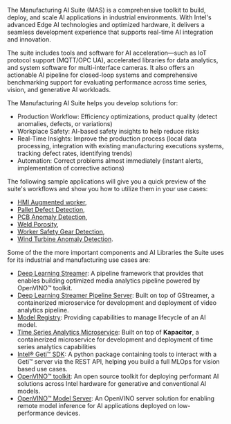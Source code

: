 
The Manufacturing AI Suite (MAS) is a comprehensive toolkit to build, deploy, and scale AI
applications in industrial environments. With Intel's advanced Edge AI technologies and
optimized hardware, it delivers a seamless development experience that supports real-time AI
integration and innovation.

The suite includes tools and software for AI acceleration—such as IoT protocol support (MQTT/OPC UA), accelerated libraries for data analytics, and system software for multi-interface cameras. It also offers an actionable AI pipeline for closed-loop systems and comprehensive benchmarking support for evaluating performance across time series, vision, and generative AI workloads.

The Manufacturing AI Suite helps you develop solutions for:
- Production Workflow: Efficiency optimizations, product quality (detect anomalies, defects, or variations)
- Workplace Safety: AI-based safety insights to help reduce risks
- Real-Time Insights: Improve the production process (local data processing, integration with existing manufacturing executions systems, tracking defect rates, identifying trends)
- Automation: Correct problems almost immediately (instant alerts, implementation of corrective actions)

The following sample applications will give you a quick preview of the suite's workflows
and show you how to utilize them in your use cases:

* [HMI Augmented worker](./hmi-augmented-worker/),
* [Pallet Defect Detection](industrial-edge-insights-vision/apps/pallet-defect-detection),
* [PCB Anomaly Detection](industrial-edge-insights-vision/apps/pcb-anomaly-detection),
* [Weld Porosity](industrial-edge-insights-vision/apps/weld-porosity),
* [Worker Safety Gear Detection](industrial-edge-insights-vision/apps/worker-safety-gear-detection),
* [Wind Turbine Anomaly Detection](wind-turbine-anomaly-detection/).


Some of the the more important components and AI Libraries the Suite uses for its industrial
and manufacturing use cases are:

- [Deep Learning Streamer](https://github.com/open-edge-platform/edge-ai-libraries/tree/main/libraries/dl-streamer): A pipeline framework that provides that enables building optimized media analytics pipeline powered by OpenVINO&trade; toolkit.
- [Deep Learning Streamer Pipeline Server](https://github.com/open-edge-platform/edge-ai-libraries/tree/main/microservices/dlstreamer-pipeline-server): Built on top of GStreamer, a containerized microservice for development and deployment of video analytics pipeline.
- [Model Registry](https://github.com/open-edge-platform/edge-ai-libraries/tree/main/microservices/model-registry): Providing capabilities to manage lifecycle of an AI model.
- [Time Series Analytics Microservice](https://github.com/open-edge-platform/edge-ai-libraries/tree/main/microservices/time-series-analytics): Built on top of **Kapacitor**, a containerized microservice for development and deployment of time series analytics capabilities
- [Intel&reg; Geti&trade; SDK](https://github.com/open-edge-platform/geti-sdk): A python package containing tools to interact with a Geti&trade; server via the REST API, helping you build a full MLOps for vision based use cases.
- [OpenVINO&trade; toolkit](https://github.com/openvinotoolkit/openvino): An open source toolkit for deploying performant AI solutions across Intel hardware for generative and conventional AI models.
- [OpenVINO&trade; Model Server](https://github.com/openvinotoolkit/model_server): An OpenVINO server solution for enabling remote model inference for AI applications deployed on low-performance devices.
